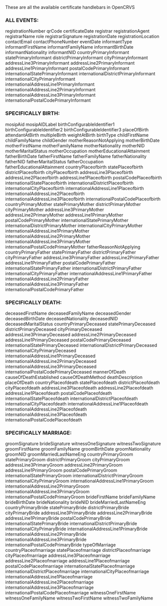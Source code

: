 These are all the available certificate handlebars in OpenCRVS

### ALL EVENTS:
registrationNumber
qrCode
certificateDate
registrar
registrationAgent
registrarName
role
registrarSignature
registrationDate
registrationLocation
contactEmail
contactPhoneNumber
eventDate
informantType
informantFirstName
informantFamilyName
informantBirthDate
informantNationality
informantNID
countryPrimaryInformant
statePrimaryInformant
districtPrimaryInformant
cityPrimaryInformant
addressLine3PrimaryInformant
addressLine2PrimaryInformant
addressLine1PrimaryInformant
postalCodePrimaryInformant
internationalStatePrimaryInformant
internationalDistrictPrimaryInformant
internationalCityPrimaryInformant
internationalAddressLine1PrimaryInformant
internationalAddressLine2PrimaryInformant
internationalAddressLine3PrimaryInformant
internationalPostalCodePrimaryInformant

### SPECIFICALLY BIRTH:
mosipAid
mosipAIDLabel
birthConfigurableIdentifier1
birthConfigurableIdentifier2
birthConfigurableIdentifier3
placeOfBirth
attendantAtBirth
multipleBirth
weightAtBirth
birthType
childFirstName
childFamilyName
childGender
motherReasonNotApplying
motherBirthDate
motherFirstName
motherFamilyName
motherNationality
motherNID
motherMaritalStatus
motherOccupation
motherEducationalAttainment
fatherBirthDate
fatherFirstName
fatherFamilyName
fatherNationality
fatherNID
fatherMaritalStatus
fatherOccupation
fatherEducationalAttainment
countryPlaceofbirth
statePlaceofbirth
districtPlaceofbirth
cityPlaceofbirth
addressLine3Placeofbirth
addressLine2Placeofbirth
addressLine1Placeofbirth
postalCodePlaceofbirth
internationalStatePlaceofbirth
internationalDistrictPlaceofbirth
internationalCityPlaceofbirth
internationalAddressLine1Placeofbirth
internationalAddressLine2Placeofbirth
internationalAddressLine3Placeofbirth
internationalPostalCodePlaceofbirth
countryPrimaryMother
statePrimaryMother
districtPrimaryMother
cityPrimaryMother
addressLine3PrimaryMother
addressLine2PrimaryMother
addressLine1PrimaryMother
postalCodePrimaryMother
internationalStatePrimaryMother
internationalDistrictPrimaryMother
internationalCityPrimaryMother
internationalAddressLine1PrimaryMother
internationalAddressLine2PrimaryMother
internationalAddressLine3PrimaryMother
internationalPostalCodePrimaryMother
fatherReasonNotApplying
countryPrimaryFather
statePrimaryFather
districtPrimaryFather
cityPrimaryFather
addressLine3PrimaryFather
addressLine2PrimaryFather
addressLine1PrimaryFather
postalCodePrimaryFather
internationalStatePrimaryFather
internationalDistrictPrimaryFather
internationalCityPrimaryFather
internationalAddressLine1PrimaryFather
internationalAddressLine2PrimaryFather
internationalAddressLine3PrimaryFather
internationalPostalCodePrimaryFather

### SPECIFICALLY DEATH:
deceasedFirstName
deceasedFamilyName
deceasedGender
deceasedBirthDate
deceasedNationality
deceasedNID
deceasedMaritalStatus
countryPrimaryDeceased
statePrimaryDeceased
districtPrimaryDeceased
cityPrimaryDeceased
addressLine3PrimaryDeceased
addressLine2PrimaryDeceased
addressLine1PrimaryDeceased
postalCodePrimaryDeceased
internationalStatePrimaryDeceased
internationalDistrictPrimaryDeceased
internationalCityPrimaryDeceased
internationalAddressLine1PrimaryDeceased
internationalAddressLine2PrimaryDeceased
internationalAddressLine3PrimaryDeceased
internationalPostalCodePrimaryDeceased
mannerOfDeath
causeOfDeathEstablished
causeOfDeathMethod
deathDescription
placeOfDeath
countryPlaceofdeath
statePlaceofdeath
districtPlaceofdeath
cityPlaceofdeath
addressLine3Placeofdeath
addressLine2Placeofdeath
addressLine1Placeofdeath
postalCodePlaceofdeath
internationalStatePlaceofdeath
internationalDistrictPlaceofdeath
internationalCityPlaceofdeath
internationalAddressLine1Placeofdeath
internationalAddressLine2Placeofdeath
internationalAddressLine3Placeofdeath
internationalPostalCodePlaceofdeath

### SPECIFICALLY MARRIAGE:
groomSignature
brideSignature
witnessOneSignature
witnessTwoSignature
groomFirstName
groomFamilyName
groomBirthDate
groomNationality
groomNID
groomMarriedLastNameEng
countryPrimaryGroom
statePrimaryGroom
districtPrimaryGroom
cityPrimaryGroom
addressLine3PrimaryGroom
addressLine2PrimaryGroom
addressLine1PrimaryGroom
postalCodePrimaryGroom
internationalStatePrimaryGroom
internationalDistrictPrimaryGroom
internationalCityPrimaryGroom
internationalAddressLine1PrimaryGroom
internationalAddressLine2PrimaryGroom
internationalAddressLine3PrimaryGroom
internationalPostalCodePrimaryGroom
brideFirstName
brideFamilyName
brideBirthDate
brideNationality
brideNID
brideMarriedLastNameEng
countryPrimaryBride
statePrimaryBride
districtPrimaryBride
cityPrimaryBride
addressLine3PrimaryBride
addressLine2PrimaryBride
addressLine1PrimaryBride
postalCodePrimaryBride
internationalStatePrimaryBride
internationalDistrictPrimaryBride
internationalCityPrimaryBride
internationalAddressLine1PrimaryBride
internationalAddressLine2PrimaryBride
internationalAddressLine3PrimaryBride
internationalPostalCodePrimaryBride
typeOfMarriage
countryPlaceofmarriage
statePlaceofmarriage
districtPlaceofmarriage
cityPlaceofmarriage
addressLine3Placeofmarriage
addressLine2Placeofmarriage
addressLine1Placeofmarriage
postalCodePlaceofmarriage
internationalStatePlaceofmarriage
internationalDistrictPlaceofmarriage
internationalCityPlaceofmarriage
internationalAddressLine1Placeofmarriage
internationalAddressLine2Placeofmarriage
internationalAddressLine3Placeofmarriage
internationalPostalCodePlaceofmarriage
witnessOneFirstName
witnessOneFamilyName
witnessTwoFirstName
witnessTwoFamilyName
